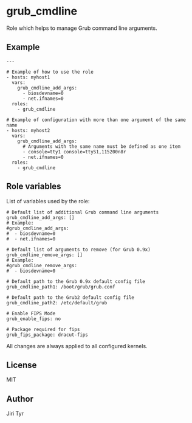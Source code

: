 grub_cmdline
============

Role which helps to manage Grub command line arguments.


Example
-------

```
---

# Example of how to use the role
- hosts: myhost1
  vars:
    grub_cmdline_add_args:
      - biosdevname=0
      - net.ifnames=0
  roles:
    - grub_cmdline

# Example of configuration with more than one argument of the same name
- hosts: myhost2
  vars:
    grub_cmdline_add_args:
      # Arguments with the same name must be defined as one item
      - console=tty1 console=ttyS1,115200n8r
      - net.ifnames=0
  roles:
    - grub_cmdline
```


Role variables
--------------

List of variables used by the role:

```
# Default list of additional Grub command line arguments
grub_cmdline_add_args: []
# Example:
#grub_cmdline_add_args:
#  - biosdevname=0
#  - net.ifnames=0

# Default list of arguments to remove (for Grub 0.9x)
grub_cmdline_remove_args: []
# Example:
#grub_cmdline_remove_args:
#  - biosdevname=0

# Default path to the Grub 0.9x default config file
grub_cmdline_path1: /boot/grub/grub.conf

# Default path to the Grub2 default config file
grub_cmdline_path2: /etc/default/grub

# Enable FIPS Mode
grub_enable_fips: no

# Package required for fips
grub_fips_package: dracut-fips
```

All changes are always applied to all configured kernels.


License
-------

MIT


Author
------

Jiri Tyr
